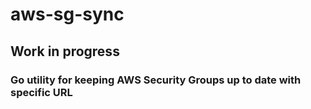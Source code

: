 # aws-sg-sync

## Work in progress

### Go utility for keeping AWS Security Groups up to date with specific URL
